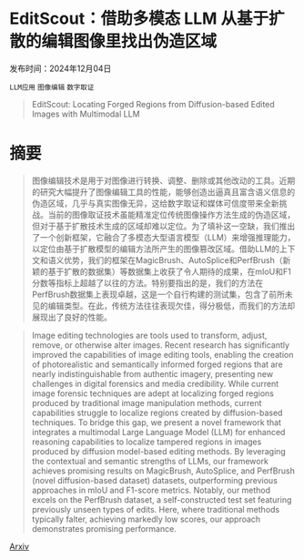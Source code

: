# EditScout：借助多模态 LLM 从基于扩散的编辑图像里找出伪造区域

发布时间：2024年12月04日

`LLM应用` `图像编辑` `数字取证`

> EditScout: Locating Forged Regions from Diffusion-based Edited Images with Multimodal LLM

# 摘要

> 图像编辑技术是用于对图像进行转换、调整、删除或其他改动的工具。近期的研究大幅提升了图像编辑工具的性能，能够创造出逼真且富含语义信息的伪造区域，几乎与真实图像无异，这给数字取证和媒体可信度带来全新挑战。当前的图像取证技术虽能精准定位传统图像操作方法生成的伪造区域，但对于基于扩散技术生成的区域却难以定位。为了填补这一空缺，我们推出了一个创新框架，它融合了多模态大型语言模型（LLM）来增强推理能力，以定位由基于扩散模型的编辑方法所产生的图像篡改区域。借助LLM的上下文和语义优势，我们的框架在MagicBrush、AutoSplice和PerfBrush（新颖的基于扩散的数据集）等数据集上收获了令人期待的成果，在mIoU和F1分数等指标上超越了以往的方法。特别要指出的是，我们的方法在PerfBrush数据集上表现卓越，这是一个自行构建的测试集，包含了前所未见的编辑类型。在此，传统方法往往表现欠佳，得分极低，而我们的方法却展现出了良好的性能。

> Image editing technologies are tools used to transform, adjust, remove, or otherwise alter images. Recent research has significantly improved the capabilities of image editing tools, enabling the creation of photorealistic and semantically informed forged regions that are nearly indistinguishable from authentic imagery, presenting new challenges in digital forensics and media credibility. While current image forensic techniques are adept at localizing forged regions produced by traditional image manipulation methods, current capabilities struggle to localize regions created by diffusion-based techniques. To bridge this gap, we present a novel framework that integrates a multimodal Large Language Model (LLM) for enhanced reasoning capabilities to localize tampered regions in images produced by diffusion model-based editing methods. By leveraging the contextual and semantic strengths of LLMs, our framework achieves promising results on MagicBrush, AutoSplice, and PerfBrush (novel diffusion-based dataset) datasets, outperforming previous approaches in mIoU and F1-score metrics. Notably, our method excels on the PerfBrush dataset, a self-constructed test set featuring previously unseen types of edits. Here, where traditional methods typically falter, achieving markedly low scores, our approach demonstrates promising performance.

[Arxiv](https://arxiv.org/abs/2412.03809)